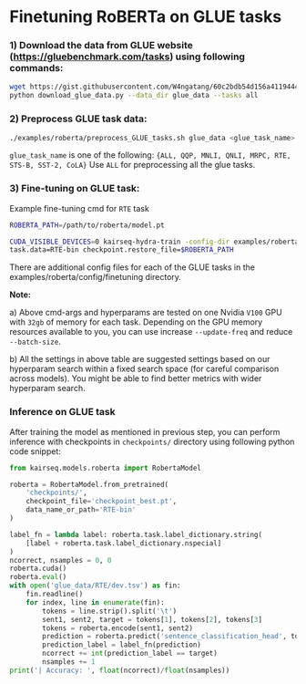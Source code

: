 # Finetuning RoBERTa on GLUE tasks

### 1) Download the data from GLUE website (https://gluebenchmark.com/tasks) using following commands:
```bash
wget https://gist.githubusercontent.com/W4ngatang/60c2bdb54d156a41194446737ce03e2e/raw/17b8dd0d724281ed7c3b2aeeda662b92809aadd5/download_glue_data.py
python download_glue_data.py --data_dir glue_data --tasks all
```

### 2) Preprocess GLUE task data:
```bash
./examples/roberta/preprocess_GLUE_tasks.sh glue_data <glue_task_name>
```
`glue_task_name` is one of the following:
`{ALL, QQP, MNLI, QNLI, MRPC, RTE, STS-B, SST-2, CoLA}`
Use `ALL` for preprocessing all the glue tasks.

### 3) Fine-tuning on GLUE task:
Example fine-tuning cmd for `RTE` task
```bash
ROBERTA_PATH=/path/to/roberta/model.pt

CUDA_VISIBLE_DEVICES=0 kairseq-hydra-train -config-dir examples/roberta/config/finetuning --config-name rte \
task.data=RTE-bin checkpoint.restore_file=$ROBERTA_PATH
```

There are additional config files for each of the GLUE tasks in the examples/roberta/config/finetuning directory.

**Note:**

a) Above cmd-args and hyperparams are tested on one Nvidia `V100` GPU with `32gb` of memory for each task. Depending on the GPU memory resources available to you, you can use increase `--update-freq` and reduce `--batch-size`.

b) All the settings in above table are suggested settings based on our hyperparam search within a fixed search space (for careful comparison across models). You might be able to find better metrics with wider hyperparam search.

### Inference on GLUE task
After training the model as mentioned in previous step, you can perform inference with checkpoints in `checkpoints/` directory using following python code snippet:

```python
from kairseq.models.roberta import RobertaModel

roberta = RobertaModel.from_pretrained(
    'checkpoints/',
    checkpoint_file='checkpoint_best.pt',
    data_name_or_path='RTE-bin'
)

label_fn = lambda label: roberta.task.label_dictionary.string(
    [label + roberta.task.label_dictionary.nspecial]
)
ncorrect, nsamples = 0, 0
roberta.cuda()
roberta.eval()
with open('glue_data/RTE/dev.tsv') as fin:
    fin.readline()
    for index, line in enumerate(fin):
        tokens = line.strip().split('\t')
        sent1, sent2, target = tokens[1], tokens[2], tokens[3]
        tokens = roberta.encode(sent1, sent2)
        prediction = roberta.predict('sentence_classification_head', tokens).argmax().item()
        prediction_label = label_fn(prediction)
        ncorrect += int(prediction_label == target)
        nsamples += 1
print('| Accuracy: ', float(ncorrect)/float(nsamples))

```
